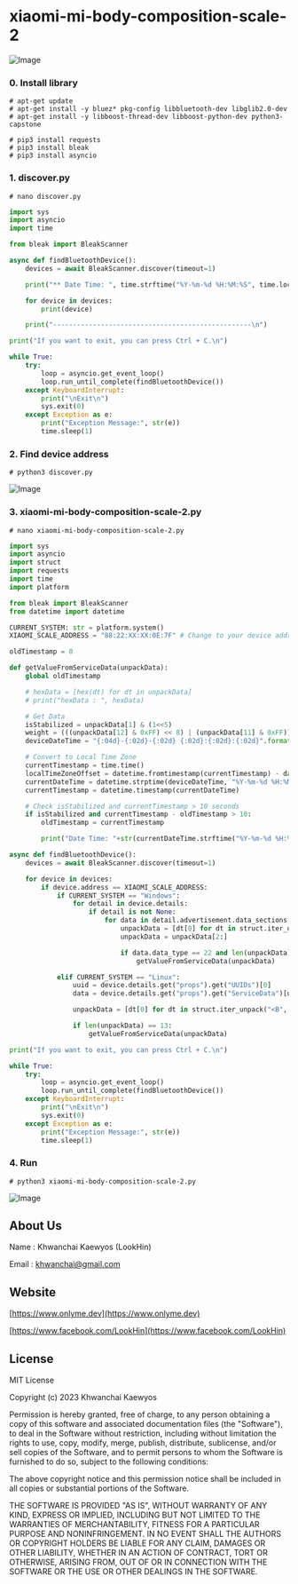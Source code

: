 # xiaomi-mi-body-composition-scale-2

![Image](https://www.onlyme.dev/github/xiaomi-mi-body-composition-scale-2/1.png?v=3)

### 0. Install library

```
# apt-get update
# apt-get install -y bluez* pkg-config libbluetooth-dev libglib2.0-dev
# apt-get install -y libboost-thread-dev libboost-python-dev python3-capstone

# pip3 install requests
# pip3 install bleak
# pip3 install asyncio
```

### 1. discover.py

```
# nano discover.py
```

```python
import sys
import asyncio
import time

from bleak import BleakScanner

async def findBluetoothDevice():
    devices = await BleakScanner.discover(timeout=1)

    print("** Date Time: ", time.strftime("%Y-%m-%d %H:%M:%S", time.localtime()), "**\n")

    for device in devices:
        print(device)

    print("--------------------------------------------------\n")

print("If you want to exit, you can press Ctrl + C.\n")

while True:
    try:
        loop = asyncio.get_event_loop()
        loop.run_until_complete(findBluetoothDevice())
    except KeyboardInterrupt:
        print("\nExit\n")
        sys.exit(0)
    except Exception as e:
        print("Exception Message:", str(e))
        time.sleep(1)
```

### 2. Find device address

```
# python3 discover.py
```

![Image](https://www.onlyme.dev/github/xiaomi-mi-body-composition-scale-2/2.png)


### 3. xiaomi-mi-body-composition-scale-2.py

```
# nano xiaomi-mi-body-composition-scale-2.py
```

```python
import sys
import asyncio
import struct
import requests
import time
import platform

from bleak import BleakScanner
from datetime import datetime

CURRENT_SYSTEM: str = platform.system()
XIAOMI_SCALE_ADDRESS = "88:22:XX:XX:0E:7F" # Change to your device address

oldTimestamp = 0

def getValueFromServiceData(unpackData):
    global oldTimestamp

    # hexData = [hex(dt) for dt in unpackData]
    # print("hexData : ", hexData)

    # Get Data
    isStabilized = unpackData[1] & (1<<5)
    weight = (((unpackData[12] & 0xFF) << 8) | (unpackData[11] & 0xFF)) / 200.0
    deviceDateTime = "{:04d}-{:02d}-{:02d} {:02d}:{:02d}:{:02d}".format(int(((unpackData[3] & 0xFF) << 8) | unpackData[2]), int(unpackData[4]), int(unpackData[5]), int(unpackData[6]), int(unpackData[7]), int(unpackData[8]))

    # Convert to Local Time Zone
    currentTimestamp = time.time()
    localTimeZoneOffset = datetime.fromtimestamp(currentTimestamp) - datetime.utcfromtimestamp(currentTimestamp)
    currentDateTime = datetime.strptime(deviceDateTime, "%Y-%m-%d %H:%M:%S") + localTimeZoneOffset
    currentTimestamp = datetime.timestamp(currentDateTime)

    # Check isStabilized and currentTimestamp > 10 seconds
    if isStabilized and currentTimestamp - oldTimestamp > 10:
        oldTimestamp = currentTimestamp

        print("Date Time: "+str(currentDateTime.strftime("%Y-%m-%d %H:%M:%S"))+"\t\tWeight : "+str(weight))

async def findBluetoothDevice():
    devices = await BleakScanner.discover(timeout=1)

    for device in devices:
        if device.address == XIAOMI_SCALE_ADDRESS:
            if CURRENT_SYSTEM == "Windows":
                for detail in device.details:
                    if detail is not None:
                        for data in detail.advertisement.data_sections:
                            unpackData = [dt[0] for dt in struct.iter_unpack("<B", data.data)]
                            unpackData = unpackData[2:]

                            if data.data_type == 22 and len(unpackData) == 13:
                                getValueFromServiceData(unpackData)

            elif CURRENT_SYSTEM == "Linux":
                uuid = device.details.get("props").get("UUIDs")[0]
                data = device.details.get("props").get("ServiceData")[uuid]

                unpackData = [dt[0] for dt in struct.iter_unpack("<B", data)]

                if len(unpackData) == 13:
                    getValueFromServiceData(unpackData)

print("If you want to exit, you can press Ctrl + C.\n")

while True:
    try:
        loop = asyncio.get_event_loop()
        loop.run_until_complete(findBluetoothDevice())
    except KeyboardInterrupt:
        print("\nExit\n")
        sys.exit(0)
    except Exception as e:
        print("Exception Message:", str(e))
        time.sleep(1)
```

### 4. Run

```
# python3 xiaomi-mi-body-composition-scale-2.py
```

![Image](https://www.onlyme.dev/github/xiaomi-mi-body-composition-scale-2/3.png)


## About Us
Name : Khwanchai Kaewyos (LookHin)

Email : khwanchai@gmail.com

## Website
[https://www.onlyme.dev](https://www.onlyme.dev)

[https://www.facebook.com/LookHin](https://www.facebook.com/LookHin)


## License

MIT License

Copyright (c) 2023 Khwanchai Kaewyos

Permission is hereby granted, free of charge, to any person obtaining a copy
of this software and associated documentation files (the "Software"), to deal
in the Software without restriction, including without limitation the rights
to use, copy, modify, merge, publish, distribute, sublicense, and/or sell
copies of the Software, and to permit persons to whom the Software is
furnished to do so, subject to the following conditions:

The above copyright notice and this permission notice shall be included in all
copies or substantial portions of the Software.

THE SOFTWARE IS PROVIDED "AS IS", WITHOUT WARRANTY OF ANY KIND, EXPRESS OR
IMPLIED, INCLUDING BUT NOT LIMITED TO THE WARRANTIES OF MERCHANTABILITY,
FITNESS FOR A PARTICULAR PURPOSE AND NONINFRINGEMENT. IN NO EVENT SHALL THE
AUTHORS OR COPYRIGHT HOLDERS BE LIABLE FOR ANY CLAIM, DAMAGES OR OTHER
LIABILITY, WHETHER IN AN ACTION OF CONTRACT, TORT OR OTHERWISE, ARISING FROM,
OUT OF OR IN CONNECTION WITH THE SOFTWARE OR THE USE OR OTHER DEALINGS IN THE
SOFTWARE.
